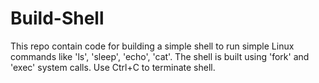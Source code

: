 # Build-Shell
This repo contain code for building a simple shell to run simple Linux commands like 'ls', 'sleep', 'echo', 'cat'.
The shell is built using 'fork' and 'exec' system calls. 
Use Ctrl+C to terminate shell. 
